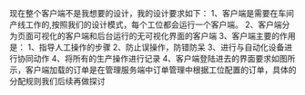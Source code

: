现在整个客户端不是我想要的设计，我的设计要求如下：
1、客户端是需要在车间产线工作的,按照我们的设计模式，每个工位都会运行一个客户端。
2、客户端分为页面可视化的客户端和后台运行的无可视化界面的客户端
3、客户端主要的作用是：
    1、指导人工操作的步骤
    2、防止误操作，防错防呆
    3、进行与自动化设备进行协同动作
    4、将所有的生产操作进行记录
4、客户端登陆进去的界面要求如图所示，客户端加载的订单是在管理服务端中订单管理中根据工位配置的订单，具体的分配规则我们后续再做探讨